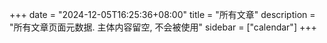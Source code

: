 +++
date = "2024-12-05T16:25:36+08:00"
title = "所有文章"
description = "所有文章页面元数据. 主体内容留空, 不会被使用"
sidebar = ["calendar"]
+++
